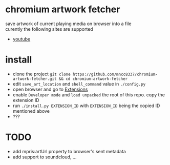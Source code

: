 # chromium artwork fetcher
save artwork of current playing media on browser into a file  
curently the following sites are supported
- [youtube](https://www.youtube.com)

# install
- clone the project `git clone https://github.com/mncc8337/chromium-artwork-fetcher.git && cd chromium-artwork-fetcher`
- edit `save_art_location` and `shell_command` value in `./config.py`
- open browser and go to [Extensions](chrome://extensions)
- enable `Developer mode` and `load unpacked` the root of this repo. copy the extension ID
- run `./install.py EXTENSION_ID` with `EXTENSION_ID` being the copied ID mentioned above
- ???

# TODO
- add mpris:artUrl property to browser's sent metadata
- add support to soundcloud, ...
